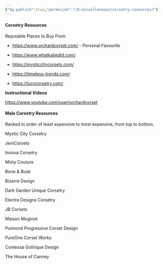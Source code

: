 ```yaml
---
{"dg-publish":true,"permalink":"/8-miscellaneous/corsetry-resources/"}
---
```



#### Corsetry Resources

Reputable Places to Buy From

- https://www.orchardcorset.com/ - Personal Favourite

- https://www.whatkatiedid.com/

- https://mysticcitycorsets.com/

- https://timeless-trends.com/

- https://lucycorsetry.com/

**Instructional Videos**

https://www.youtube.com/user/orchardcorset

#### Male Corsetry Resources

Ranked in order of least expensive to most expensive, from top to bottom.

Mystic City Corsetry

JemCorsets

Innova Corsetry

Misty Couture

Bone & Busk

Bizarre Design

Dark Garden Unique Corsetry

Electra Designs Corsetry

JB Corsets

Maison Moginot

Puimond Progressive Corset Design

PureOne Corset Works

Contessa Gothique Design

The House of Canney

